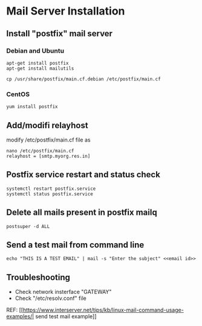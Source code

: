# Mail Server Installation
## Install "postfix" mail server
### Debian and Ubuntu
````
apt-get install postfix
apt-get install mailutils

cp /usr/share/postfix/main.cf.debian /etc/postfix/main.cf
````

### CentOS
````
yum install postfix
````

## Add/modifi relayhost
modify /etc/postfix/main.cf file as
````
nano /etc/postfix/main.cf
relayhost = [smtp.myorg.res.in]
````

## Postfix service restart and status check
````
systemctl restart postfix.service
systemctl status postfix.service
````

## Delete all mails present in postfix mailq
````
postsuper -d ALL
````

## Send a test mail from command line
````
echo "THIS IS A TEST EMAIL" | mail -s "Enter the subject" <<email id>>
````

## Troubleshooting
* Check network insterface "GATEWAY"
* Check "/etc/resolv.conf" file

REF: [[https://www.interserver.net/tips/kb/linux-mail-command-usage-examples/| send test mail example]]
